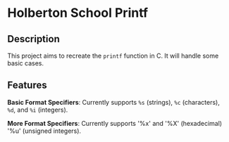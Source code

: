 # Holberton School Printf

## Description
This project aims to recreate the `printf` function in C.
It will handle some basic cases.
## Features
**Basic Format Specifiers**: Currently supports `%s` (strings), `%c` (characters), `%d`, and `%i` (integers).


**More Format Specifiers**: Currently supports '%x' and '%X' (hexadecimal) '%u' (unsigned integers).
